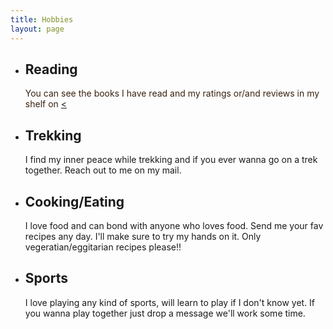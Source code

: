 ```yaml
---
title: Hobbies
layout: page
---
```

* ## Reading
    <div class="None"><span style="color: #382110">You can see the books I have read and my ratings or/and reviews in my shelf on </span><a href="https://www.goodreads.com/user/show/74766162-nikitha-kalidindi">< </a></div>

* ##  Trekking 
  I find my inner peace while trekking and if you ever wanna go on a trek together. Reach out to me on my mail. 
  
* ## Cooking/Eating
  I love food and can bond with anyone who loves food. Send me your fav recipes any day. I'll make sure to try my hands on it. Only vegeratian/eggitarian recipes please!!
 
* ## Sports
  I love playing any kind of sports, will learn to play if I don't know yet. If you wanna play together just drop a message we'll work some time. 
  
  
